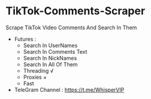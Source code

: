 # TikTok-Comments-Scraper
Scrape TikTok Video Comments And Search In Them
- Futures :
  - Search In UserNames
  - Search In Comments Text
  - Search In NickNames
  - Search In All Of Them
  - Threading √
  - Proxies ×
  - Fast
- TeleGram Channel : https://t.me/WhisperVIP
